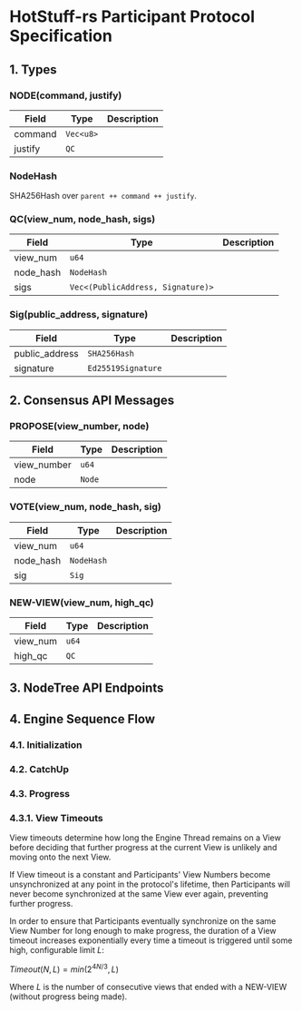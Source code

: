 # HotStuff-rs Participant Protocol Specification 

## 1. Types 

### **NODE(command, justify)**
|Field |Type |Description |
|---   |---  |---         |
|command |`Vec<u8>` | |
|justify |`QC` | |

### **NodeHash**
SHA256Hash over `parent ++ command ++ justify`.

### **QC(view_num, node_hash, sigs)**
|Field |Type |Description |
|---   |---  |---         |
|view_num |`u64` | |
|node_hash |`NodeHash` | |
|sigs |`Vec<(PublicAddress, Signature)>` | |

### **Sig(public_address, signature)**
|Field |Type |Description |
|---   |---  |---         |
|public_address |`SHA256Hash` | |
|signature |`Ed25519Signature`

## 2. Consensus API Messages

### **PROPOSE(view_number, node)**
|Field |Type |Description |
|---   |---  |---         |
|view_number |`u64` | |
|node |`Node` | |

### **VOTE(view_num, node_hash, sig)**
|Field |Type |Description |
|---   |---  |---         |
|view_num |`u64` | |
|node_hash |`NodeHash` | |
|sig |`Sig` | |

### **NEW-VIEW(view_num, high_qc)**
|Field |Type |Description |
|---   |---  |---         |
|view_num|`u64` | |
|high_qc |`QC` | |

## 3. NodeTree API Endpoints

## 4. Engine Sequence Flow 

### 4.1. Initialization

### 4.2. CatchUp

### 4.3. Progress

### 4.3.1. View Timeouts

View timeouts determine how long the Engine Thread remains on a View before deciding that further progress at the current View is unlikely and moving onto the next View.

If View timeout is a constant and Participants' View Numbers become unsynchronized at any point in the protocol's lifetime, then Participants will never become synchronized at the same View ever again, preventing further progress.

In order to ensure that Participants eventually synchronize on the same View Number for long enough to make progress, the duration of a View timeout increases exponentially every time a timeout is triggered until some high, configurable limit $L$: 

$Timeout(N, L) = min(2^{{4N/3}}, L)$ 

Where $L$ is the number of consecutive views that ended with a NEW-VIEW (without progress being made).
